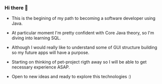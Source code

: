 ### Hi there 👋

<!--
**HoldinSky/HoldinSky** is a ✨ _special_ ✨ repository because its `README.md` (this file) appears on your GitHub profile.

Here are some ideas to get you started:

- 🔭 I’m currently working on 
- 🌱 I’m currently learning ...
- 👯 I’m looking to collaborate on ...
- 🤔 I’m looking for help with ...
- 💬 Ask me about ...
- 📫 How to reach me: ...
- 😄 Pronouns: ...
- ⚡ Fun fact: ...
-->

- This is the begining of my path to becoming a software developer using Java. 
- At particular moment I'm pretty confident with Core Java theory, so I'm diving into learning SQL.
- Although I would really like to understand some of GUI structure building so my future apps will have a purpose.
- Starting on thinking of pet-project rigth away so I will be able to get necessary experience ASAP.

- Open to new ideas and ready to explore this technologies :)
